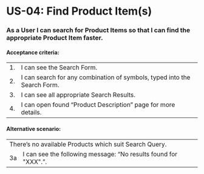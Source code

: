 # US-04: Find Product Item(s)
### As a User I can search for Product Items so that I can find the appropriate Product Item faster.

#### **Acceptance criteria:**

<table>
    <tr>
        <td>1.</td>
        <td>I can see the Search Form.</td>
    </tr>
    <tr>
        <td>2.</td>
        <td>I can search for any combination of symbols, typed into the Search Form.</td>
    </tr>
    <tr>
        <td>3.</td>
        <td>I can see all appropriate Search Results.</td>
    </tr>
    <tr>
        <td>4.</td>
        <td>I can open found “Product Description” page for more details.</td>
    </tr>
</table>

#### **Alternative scenario:**

<table>
    <tr>
        <td colspan="2">There’s no available Products which suit Search Query.</td>
    </tr>
    <tr>
        <td>3a</td>
        <td>I can see the following message: “No results found for "ХХХ".”.</td>
</table>
